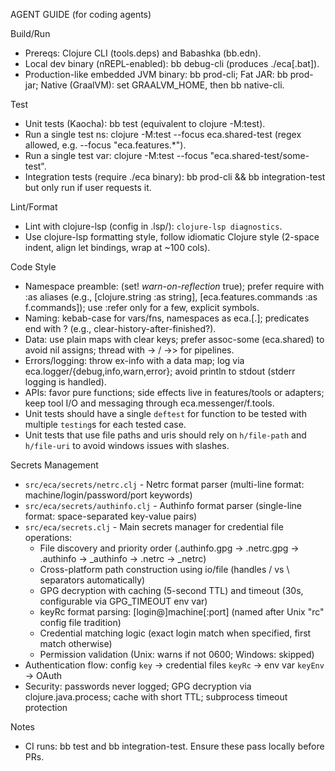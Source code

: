 AGENT GUIDE (for coding agents)

Build/Run
- Prereqs: Clojure CLI (tools.deps) and Babashka (bb.edn).
- Local dev binary (nREPL-enabled): bb debug-cli (produces ./eca[.bat]).
- Production-like embedded JVM binary: bb prod-cli; Fat JAR: bb prod-jar; Native (GraalVM): set GRAALVM_HOME, then bb native-cli.

Test
- Unit tests (Kaocha): bb test (equivalent to clojure -M:test).
- Run a single test ns: clojure -M:test --focus eca.shared-test (regex allowed, e.g. --focus "eca.features.*").
- Run a single test var: clojure -M:test --focus "eca.shared-test/some-test".
- Integration tests (require ./eca binary): bb prod-cli && bb integration-test but only run if user requests it.

Lint/Format
- Lint with clojure-lsp (config in .lsp/): `clojure-lsp diagnostics`.
- Use clojure-lsp formatting style, follow idiomatic Clojure style (2-space indent, align let bindings, wrap at ~100 cols).

Code Style
- Namespace preamble: (set! *warn-on-reflection* true); prefer require with :as aliases (e.g., [clojure.string :as string], [eca.features.commands :as f.commands]); use :refer only for a few, explicit symbols.
- Naming: kebab-case for vars/fns, namespaces as eca.<area>[.<subarea>]; predicates end with ? (e.g., clear-history-after-finished?).
- Data: use plain maps with clear keys; prefer assoc-some (eca.shared) to avoid nil assigns; thread with -> / ->> for pipelines.
- Errors/logging: throw ex-info with a data map; log via eca.logger/{debug,info,warn,error}; avoid println to stdout (stderr logging is handled).
- APIs: favor pure functions; side effects live in features/tools or adapters; keep tool I/O and messaging through eca.messenger/f.tools.
- Unit tests should have a single `deftest` for function to be tested with multiple `testing`s for each tested case.
- Unit tests that use file paths and uris should rely on `h/file-path` and `h/file-uri` to avoid windows issues with slashes.

Secrets Management
- `src/eca/secrets/netrc.clj` - Netrc format parser (multi-line format: machine/login/password/port keywords)
- `src/eca/secrets/authinfo.clj` - Authinfo format parser (single-line format: space-separated key-value pairs)
- `src/eca/secrets.clj` - Main secrets manager for credential file operations:
  - File discovery and priority order (.authinfo.gpg → .netrc.gpg → .authinfo → _authinfo → .netrc → _netrc)
  - Cross-platform path construction using io/file (handles / vs \ separators automatically)
  - GPG decryption with caching (5-second TTL) and timeout (30s, configurable via GPG_TIMEOUT env var)
  - keyRc format parsing: [login@]machine[:port] (named after Unix "rc" config file tradition)
  - Credential matching logic (exact login match when specified, first match otherwise)
  - Permission validation (Unix: warns if not 0600; Windows: skipped)
- Authentication flow: config `key` → credential files `keyRc` → env var `keyEnv` → OAuth
- Security: passwords never logged; GPG decryption via clojure.java.process; cache with short TTL; subprocess timeout protection

Notes
- CI runs: bb test and bb integration-test. Ensure these pass locally before PRs.
